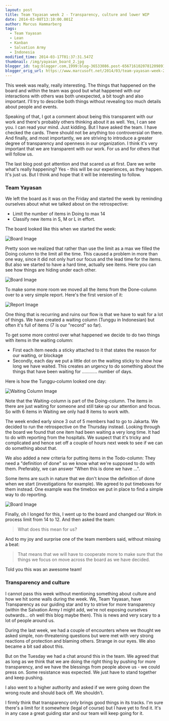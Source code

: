 ```yaml
---
layout: post
title: Team Yayasan week 2 - Transparency, culture and lower WIP
date: 2014-03-08T13:10:00.001Z
author: Marcus Hammarberg
tags:
  - Team Yayasan
  - Lean
  - Kanban
  - Salvation Army
  - Indonesia
modified_time: 2014-03-17T01:37:31.547Z
thumbnail: /img/yayasan_board_2.jpg
blogger_id: tag:blogger.com,1999:blog-36533086.post-6567161020781209891
blogger_orig_url: https://www.marcusoft.net/2014/03/team-yayasan-week-2-transparency.html
---
```


This week was really, really interesting. The things that happened on the board and within the team was good but what happened with our interactions with others was both unexpected, a bit tough and also important. I'll try to describe both things without revealing too much details about people and events.

Speaking of that, I got a comment about being this transparent with our work and there's probably others thinking about it as well. Yes, I can see you. I can read your mind. Just kidding. But I have asked the team. I have checked the cards. There should not be anything too controversial on there. And finally, and most importantly, we are striving to introduce a greater degree of transparency and openness in our organization. I think it's very important that we are transparent with our work. For us and for others that will follow us.

The last blog post got attention and that scared us at first. Dare we write what's really happening? Yes - this will be our experiences, as they happen. It's just us. But I think and hope that it will be interesting to follow.

### Team Yayasan

We left the board as it was on the Friday and started the week by reminding ourselves about what we talked about on the retrospective:

- Limit the number of items in Doing to max 14
- Classify new items in S, M or L in effort.

The board looked like this when we started the week:

![Board Image](/img/yayasan_board_2.jpg)

Pretty soon we realized that rather than use the limit as a max we filled the Doing column to the limit all the time. This caused a problem in more than one way, since it did not only hurt our focus and the lead time for the items. But also we started to have a hard time, actually see items. Here you can see how things are hiding under each other.

![Board Image](/img/yayasan_board_3.jpg)

To make some more room we moved all the items from the Done-column over to a very simple report. Here's the first version of it:

![Report Image](/img/yayasan_count.jpg)

One thing that is recurring and ruins our flow is that we have to wait for a lot of things. We have created a waiting column (Tunggu in Indonesian) but often it's full of items (7 is our "record" so far).

To get some more control over what happened we decide to do two things with items in the waiting column:

- First each item needs a sticky attached to it that states the reason for our waiting, or blockage
- Secondly, each day we put a little dot on the waiting sticky to show how long we have waited. This creates an urgency to do something about the things that have been waiting for ............ number of days.

Here is how the Tunggu-column looked one day:

![Waiting Column Image](/img/yayasan_wating_column.png)

Note that the Waiting-column is part of the Doing-column. The items in there are just waiting for someone and still take up our attention and focus. So with 6 items in Waiting we only had 8 items to work with.

The week ended early since 3 out of 5 members had to go to Jakarta. We decided to run the retrospective on the Thursday instead. Looking through the board we found that one item had been waiting a very long time. It had to do with reporting from the hospitals. We suspect that it's tricky and complicated and hence set off a couple of hours next week to see if we can do something about that.

We also added a new criteria for putting items in the Todo-column: They need a "definition of done" so we know what we're supposed to do with them. Preferably, we can answer "When this is done we have ...".

Some items are such in nature that we don't know the definition of done when we start (investigations for example). We agreed to put timeboxes for them instead. One example was the timebox we put in place to find a simple way to do reporting.

![Board Image](/img/yayasan_board_3.jpg)

Finally, oh I longed for this, I went up to the board and changed our Work in process limit from 14 to 12. And then asked the team:

> What does this mean for us?

And to my joy and surprise one of the team members said, without missing a beat:

> That means that we will have to cooperate more to make sure that the things we focus on move across the board as we have decided.

Told you this was an awesome team!

### Transparency and culture

I cannot pass this week without mentioning something about culture and how we hit some walls during the week. We, Team Yayasan, have Transparency as our guiding star and try to strive for more transparency (within the Salvation Army I might add, we're not exposing ourselves outwards... oh well this blog maybe then). This is news and very scary to a lot of people around us.

During the last week, we had a couple of encounters where we thought we asked simple, non-threatening questions but were met with very strong reactions of protection and blaming others. Strange in our eyes. We also became a bit sad about this.

But on the Tuesday we had a chat around this in the team. We agreed that as long as we think that we are doing the right thing by pushing for more transparency, and we have the blessings from people above us - we could press on. Some resistance was expected. We just have to stand together and keep pushing.

I also went to a higher authority and asked if we were going down the wrong route and should back off. We shouldn't.

I firmly think that transparency only brings good things in its tracks. I'm sure there's a limit for it somewhere (legal of course) but I have yet to find it. It's in any case a great guiding star and our team will keep going for it.
